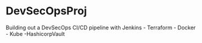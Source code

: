 # DevSecOpsProj
Building out a DevSecOps CI/CD pipeline with Jenkins - Terraform - Docker - Kube -HashicorpVault
